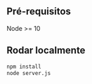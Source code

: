 Pré-requisitos
-------------
Node >= 10

Rodar localmente
-------------

```bash
npm install
node server.js
```
